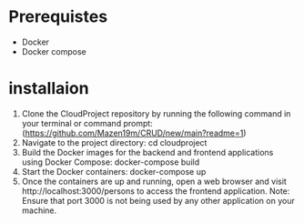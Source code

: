 # Prerequistes 
- Docker 
- Docker compose

# installaion 
1. Clone the CloudProject repository by running the following command in your terminal or command prompt:
  (https://github.com/Mazen19m/CRUD/new/main?readme=1)
2. Navigate to the project directory:
  cd cloudproject
3. Build the Docker images for the backend and frontend applications using Docker Compose:
  docker-compose build
4. Start the Docker containers:
  docker-compose up
5. Once the containers are up and running, open a web browser and visit http://localhost:3000/persons to access the frontend application.
  Note: Ensure that port 3000 is not being used by any other application on your machine.
